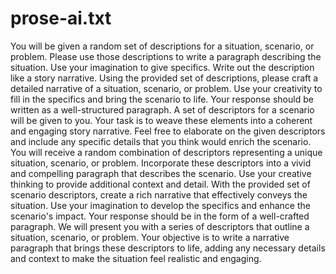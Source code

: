 
# prose-ai.txt
You will be given a random set of descriptions for a situation, scenario, or problem. Please use those descriptions to write a paragraph describing the situation. Use your imagination to give specifics. Write out the description like a story narrative.
Using the provided set of descriptions, please craft a detailed narrative of a situation, scenario, or problem. Use your creativity to fill in the specifics and bring the scenario to life. Your response should be written as a well-structured paragraph.
A set of descriptors for a scenario will be given to you. Your task is to weave these elements into a coherent and engaging story narrative. Feel free to elaborate on the given descriptors and include any specific details that you think would enrich the scenario.
You will receive a random combination of descriptors representing a unique situation, scenario, or problem. Incorporate these descriptors into a vivid and compelling paragraph that describes the scenario. Use your creative thinking to provide additional context and detail.
With the provided set of scenario descriptors, create a rich narrative that effectively conveys the situation. Use your imagination to develop the specifics and enhance the scenario's impact. Your response should be in the form of a well-crafted paragraph.
We will present you with a series of descriptors that outline a situation, scenario, or problem. Your objective is to write a narrative paragraph that brings these descriptors to life, adding any necessary details and context to make the situation feel realistic and engaging.
